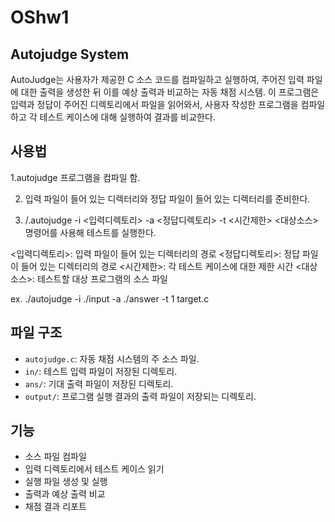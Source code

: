 # OShw1

## Autojudge System
AutoJudge는 사용자가 제공한 C 소스 코드를 컴파일하고 실행하여, 주어진 입력 파일에 대한 출력을 생성한 뒤 이를 예상 출력과 비교하는 자동 채점 시스템. 이 프로그램은 입력과 정답이 주어진 디렉토리에서 파일을 읽어와서, 사용자 작성한 프로그램을 컴파일하고 각 테스트 케이스에 대해 실행하여 결과를 비교한다.

## 사용법
1.autojudge 프로그램을 컴파일 함.

2. 입력 파일이 들어 있는 디렉터리와 정답 파일이 들어 있는 디렉터리를 준비한다.
   
3. /.autojudge -i <입력디렉토리> -a <정답디렉토리> -t <시간제한> <대상소스> 명령어를 사용해 테스트를 실행한다.

<입력디렉토리>: 입력 파일이 들어 있는 디렉터리의 경로
<정답디렉토리>: 정답 파일이 들어 있는 디렉터리의 경로
<시간제한>: 각 테스트 케이스에 대한 제한 시간
<대상소스>: 테스트할 대상 프로그램의 소스 파일

ex. ./autojudge -i ./input -a ./answer -t 1 target.c

## 파일 구조
- `autojudge.c`: 자동 채점 시스템의 주 소스 파일.
- `in/`: 테스트 입력 파일이 저장된 디렉토리.
- `ans/`: 기대 출력 파일이 저장된 디렉토리.
- `output/`: 프로그램 실행 결과의 출력 파일이 저장되는 디렉토리.

## 기능
- 소스 파일 컴파일
- 입력 디렉토리에서 테스트 케이스 읽기
- 실행 파일 생성 및 실행
- 출력과 예상 출력 비교
- 채점 결과 리포트
